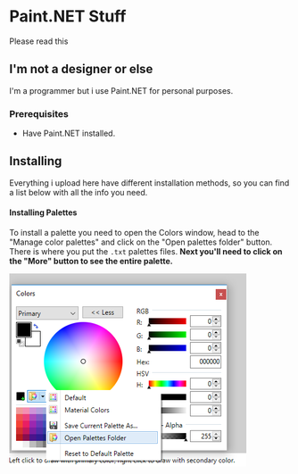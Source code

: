 # Paint.NET Stuff

Please read this

## I'm not a designer or else

I'm a programmer but i use Paint.NET for personal purposes.

### Prerequisites

- Have Paint.NET installed.

## Installing

Everything i upload here have different installation methods, so you can find a list below with all the info you need.

#### Installing Palettes

To install a palette you need to open the Colors window, head to the "Manage color palettes" and click on the "Open palettes folder" button. There is where you put the `.txt` palettes files. __Next you'll need to click on the "More" button to see the entire palette.__

![Installing Palettes](/imgs/palettes.png)
